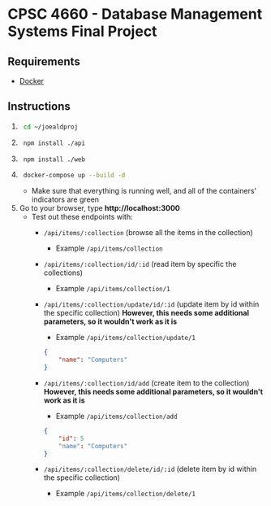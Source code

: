 # CPSC 4660 - Database Management Systems Final Project

## Requirements

- [Docker](https://desktop.docker.com/win/main/amd64/Docker%20Desktop%20Installer.exe?utm_source=docker&utm_medium=webreferral&utm_campaign=dd-smartbutton&utm_location=module)

## Instructions
1. ```zsh
    cd ~/joealdproj
   ```
2. ```zsh
    npm install ./api
   ```
3. ```zsh
    npm install ./web
   ```
4. ```zsh
    docker-compose up --build -d
   ```
   - Make sure that everything is running well, and all of the containers' indicators are green
5. Go to your browser, type **http://localhost:3000**
   - Test out these endpoints with:
     - ```/api/items/:collection``` (browse all the items in the collection)
       - Example ```/api/items/collection```
     - ```/api/items/:collection/id/:id``` (read item by specific the collections)
       - Example ```/api/items/collection/1```
     - ```/api/items/:collection/update/id/:id``` (update item by id within the specific collection) **However, this needs some additional parameters, so it wouldn't work as it is**
       - Example ```/api/items/collection/update/1```
        ```json
        {
            "name": "Computers" 
        }
        ```
     - ```/api/items/:collection/id/add``` (create item to the collection) **However, this needs some additional parameters, so it wouldn't work as it is**
       - Example ```/api/items/collection/add```
        ```json
        {
            "id": 5
            "name": "Computers" 
        }
        ```

     - ```/api/items/:collection/delete/id/:id``` (delete item by id within the specific collection)
       - Example ```/api/items/collection/delete/1```
